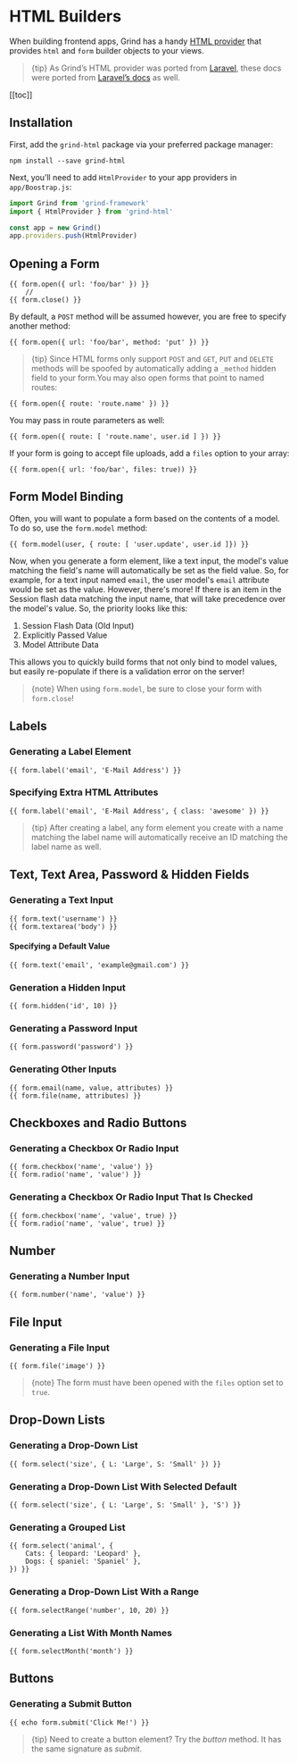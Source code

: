# HTML Builders
When building frontend apps, Grind has a handy [HTML provider](https://github.com/grindjs/html) that provides `html` and `form` builder objects to your views.

> {tip} As Grind’s HTML provider was ported from [Laravel](https://github.com/LaravelCollective/html), these docs were ported from [Laravel’s docs](https://github.com/laravel/docs/blob/4.2/html.md) as well.

[[toc]]

## Installation
First, add the `grind-html` package via your preferred package manager:

```shell
npm install --save grind-html
```

Next, you’ll need to add `HtmlProvider` to your app providers in `app/Boostrap.js`:

```js
import Grind from 'grind-framework'
import { HtmlProvider } from 'grind-html'

const app = new Grind()
app.providers.push(HtmlProvider)
```

## Opening a Form
```stone
{{ form.open({ url: 'foo/bar' }) }}
	//
{{ form.close() }}
```

By default, a `POST` method will be assumed however, you are free to specify another method:
```stone
{{ form.open({ url: 'foo/bar', method: 'put' }) }}
```

> {tip} Since HTML forms only support `POST` and `GET`, `PUT` and `DELETE` methods will be spoofed by automatically adding a `_method` hidden field to your form.You may also open forms that point to named routes:

```stone
{{ form.open({ route: 'route.name' }) }}
```

You may pass in route parameters as well:
```stone
{{ form.open({ route: [ 'route.name', user.id ] }) }}
```

If your form is going to accept file uploads, add a `files` option to your array:
```stone
{{ form.open({ url: 'foo/bar', files: true)) }}
```

## Form Model Binding
Often, you will want to populate a form based on the contents of a model. To do so, use the `form.model` method:
```stone
{{ form.model(user, { route: [ 'user.update', user.id ]}) }}
```

Now, when you generate a form element, like a text input, the model's value matching the field's name will automatically be set as the field value. So, for example, for a text input named `email`, the user model's `email` attribute would be set as the value. However, there's more! If there is an item in the Session flash data matching the input name, that will take precedence over the model's value. So, the priority looks like this:

1. Session Flash Data (Old Input)
2. Explicitly Passed Value
3. Model Attribute Data

This allows you to quickly build forms that not only bind to model values, but easily re-populate if there is a validation error on the server!

> {note} When using `form.model`, be sure to close your form with `form.close`!

## Labels
### Generating a Label Element
```stone
{{ form.label('email', 'E-Mail Address') }}
```

### Specifying Extra HTML Attributes
```stone
{{ form.label('email', 'E-Mail Address', { class: 'awesome' }) }}
```

> {tip} After creating a label, any form element you create with a name matching the label name will automatically receive an ID matching the label name as well.

## Text, Text Area, Password & Hidden Fields
### Generating a Text Input

```stone
{{ form.text('username') }}
{{ form.textarea('body') }}
```

#### Specifying a Default Value

```stone
{{ form.text('email', 'example@gmail.com') }}
```

### Generation a Hidden Input

```stone
{{ form.hidden('id', 10) }}
```

### Generating a Password Input

```stone
{{ form.password('password') }}
```

### Generating Other Inputs
```stone
{{ form.email(name, value, attributes) }}
{{ form.file(name, attributes) }}
```

## Checkboxes and Radio Buttons
### Generating a Checkbox Or Radio Input
```stone
{{ form.checkbox('name', 'value') }}
{{ form.radio('name', 'value') }}
```

### Generating a Checkbox Or Radio Input That Is Checked
```stone
{{ form.checkbox('name', 'value', true) }}
{{ form.radio('name', 'value', true) }}
```

## Number
### Generating a Number Input
```stone
{{ form.number('name', 'value') }}
```

## File Input
### Generating a File Input
```stone
{{ form.file('image') }}
```

> {note} The form must have been opened with the `files` option set to `true`.

## Drop-Down Lists
### Generating a Drop-Down List
```stone
{{ form.select('size', { L: 'Large', S: 'Small' }) }}
```

### Generating a Drop-Down List With Selected Default
```stone
{{ form.select('size', { L: 'Large', S: 'Small' }, 'S') }}
```

### Generating a Grouped List
```stone
{{ form.select('animal', {
	Cats: { leopard: 'Leopard' },
	Dogs: { spaniel: 'Spaniel' },
}) }}
```

### Generating a Drop-Down List With a Range
```stone
{{ form.selectRange('number', 10, 20) }}
```

### Generating a List With Month Names
```stone
{{ form.selectMonth('month') }}
```

## Buttons
### Generating a Submit Button
```stone
{{ echo form.submit('Click Me!') }}
```

> {tip} Need to create a button element? Try the *button* method. It has the same signature as *submit*.
